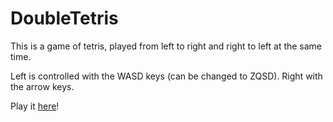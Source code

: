 # DoubleTetris

This is a game of tetris, played from left to right and right to left at the same time.

Left is controlled with the WASD keys (can be changed to ZQSD). Right with the arrow keys.

Play it [here](http://jasper-m.github.io/doubletetris/)!
